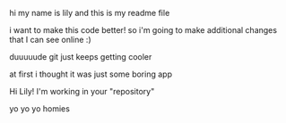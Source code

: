 hi my name is lily and this is my readme file

i want to make this code better! so i'm going to make additional changes that I can see online :)

duuuuude git just keeps getting cooler

at first i thought it was just some boring app 

Hi Lily! I'm working in your "repository"

yo yo yo homies
